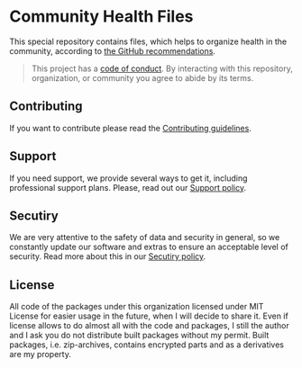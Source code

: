 # Community Health Files

This special repository contains files, which helps to organize health in the community, according to [the GitHub recommendations](https://docs.github.com/en/communities/setting-up-your-project-for-healthy-contributions/creating-a-default-community-health-file).

> This project has a [code of conduct](CODE_OF_CONDUCT.md). By interacting with this repository, organization, or community you agree to abide by its terms.

## Contributing
If you want to contribute please read the [Contributing guidelines](CONTRIBUTING.md).

## Support
If you need support, we provide several ways to get it, including professional support plans. Please, read out our [Support policy](SUPPORT.md).

## Secutiry
We are very attentive to the safety of data and security in general, so we constantly update our software and extras to ensure an acceptable level of security. Read more about this in our [Secutiry policy](SECURITY.md).

## License

All code of the packages under this organization licensed under MIT License for easier usage in the future, when I will decide to share it. 
Even if license allows to do almost all with the code and packages, I still the author and I ask you do not distribute built packages without my permit. 
Built packages, i.e. zip-archives, contains encrypted parts and as a derivatives are my property.
